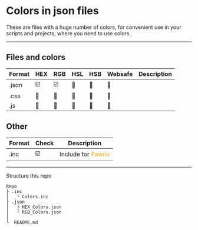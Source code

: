 # Colors in json files

These are files with a huge number of colors, for convenient use in your scripts and projects, where you need to use colors.
___

## Files and colors
| Format | HEX | RGB | HSL | HSB | Websafe | Description |
|----------|----------|----------|----------|----------|----------|----------|
| .json | :ballot_box_with_check:  | :ballot_box_with_check: | :black_square_button: | :black_square_button: | :black_square_button: |  |
| .css | :black_square_button: | :black_square_button: | :black_square_button: | :black_square_button: | :black_square_button: |  |
| .js | :black_square_button: | :black_square_button: | :black_square_button: | :black_square_button: | :black_square_button: |  |

## Other
| Format | Check | Description |
|----------|----------|----------|
| .inc | :ballot_box_with_check: | Include for <span style='color:orange'>Pawno</span> |

___

Structure this repo
```
Repo
├ .inc
│   └ Colors.inc
├ .json
│   ├ HEX_Colors.json
│   └ RGB_Colors.json
│
└  README.md
```
